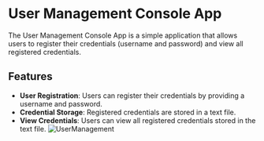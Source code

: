 # User Management Console App

The User Management Console App is a simple application that allows users to register their credentials (username and password) and view all registered credentials.

## Features

- **User Registration**: Users can register their credentials by providing a username and password. 
- **Credential Storage**: Registered credentials are stored in a text file.
- **View Credentials**: Users can view all registered credentials stored in the text file.
  ![UserManagement](https://github.com/RomaDev111/UserManagement1/assets/138494620/cc6abc77-b372-44c8-acc8-6e7a1e9aff3a)
